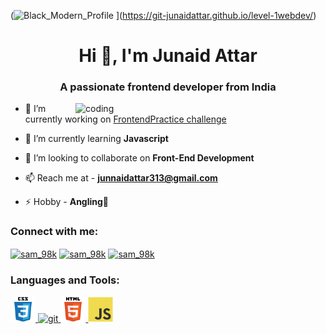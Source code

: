  (![Black_Modern_Profile](https://github.com/GIT-JUNAIDATTAR/git-junaidattar/assets/153606188/6d90f215-c349-4d64-a3ee-c1191a84fc4e)
](https://git-junaidattar.github.io/level-1webdev/)
<h1 align="center">Hi 👋, I'm Junaid Attar</h1>
<h3 align="center">A passionate frontend developer from India</h3>
<img align="right" alt="coding" width="400" src="https://user-images.githubusercontent.com/74038190/229223263-cf2e4b07-2615-4f87-9c38-e37600f8381a.gif">

- 🔭 I’m currently working on [FrontendPractice challenge]((https://github.com/git-salmanshaikh/Pulse-pricingPage))

- 🌱 I’m currently learning **Javascript**

- 👯 I’m looking to collaborate on **Front-End Development**

- 📫 Reach me at - **junnaidattar313@gmail.com**

- ⚡ Hobby - **Angling🎣**

<h3 align="left">Connect with me:</h3>
<p align="left">
<a href="https://twitter.com/@JunaidAttar313" target="blank"><img align="center" src="https://raw.githubusercontent.com/rahuldkjain/github-profile-readme-generator/master/src/images/icons/Social/twitter.svg" alt="sam_98k" height="30" width="40" /></a>
<a href="https://instagram.com/aj313____" target="blank"><img align="center" src="https://raw.githubusercontent.com/rahuldkjain/github-profile-readme-generator/master/src/images/icons/Social/instagram.svg" alt="sam_98k" height="30" width="40" /></a>
<a href="https://discord.gg/junaid313" target="blank"><img align="center" src="https://raw.githubusercontent.com/rahuldkjain/github-profile-readme-generator/master/src/images/icons/Social/discord.svg" alt="sam_98k" height="30" width="40" /></a> 
</p>

<h3 align="left">Languages and Tools:</h3>
<p align="left"> <a href="https://www.w3schools.com/css/" target="_blank" rel="noreferrer"> <img src="https://raw.githubusercontent.com/devicons/devicon/master/icons/css3/css3-original-wordmark.svg" alt="css3" width="40" height="40"/> </a> <a href="https://git-scm.com/" target="_blank" rel="noreferrer"> <img src="https://www.vectorlogo.zone/logos/git-scm/git-scm-icon.svg" alt="git" width="40" height="40"/> </a> <a href="https://www.w3.org/html/" target="_blank" rel="noreferrer"> <img src="https://raw.githubusercontent.com/devicons/devicon/master/icons/html5/html5-original-wordmark.svg" alt="html5" width="40" height="40"/> </a> <a href="https://developer.mozilla.org/en-US/docs/Web/JavaScript" target="_blank" rel="noreferrer"> <img src="https://raw.githubusercontent.com/devicons/devicon/master/icons/javascript/javascript-original.svg" alt="javascript" width="40" height="40"/> </a> <a href="https://www.mysql.com/" target="_blank" rel="noreferrer"> 
